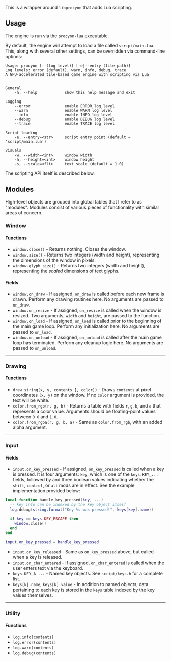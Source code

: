 This is a wrapper around `libprocyon` that adds Lua scripting. 

## Usage
The engine is run via the `procyon-lua` executable.

By default, the engine will attempt to load a file called `script/main.lua`.  This, along with several other settings, can be overridden via command-line options:

```
Usage: procyon [--(log level)] [-e|--entry (file path)]
Log levels: error (default), warn, info, debug, trace
A GPU-accelerated tile-based game engine with scripting via Lua


General
    -h, --help            show this help message and exit

Logging
    --error               enable ERROR log level
    --warn                enable WARN log level
    --info                enable INFO log level
    --debug               enable DEBUG log level
    --trace               enable TRACE log level

Script loading
    -e, --entry=<str>     script entry point (default = 'script/main.lua')

Visuals
    -w, --width=<int>     window width
    -h, --height=<int>    window height
    -s, --scale=<flt>     text scale (default = 1.0)
```

The scripting API itself is described below.

## Modules

High-level objects are grouped into global tables that I refer to as "modules".  Modules consist of various pieces of functionality with similar areas of concern.

### Window

#### Functions
- `window.close()` - Returns nothing.  Closes the window.
- `window.size()` - Returns two integers (width and height), representing the dimensions of the window in pixels.
- `window.glyph_size()` - Returns two integers (width and height), representing the *scaled* dimensions of text glyphs.

#### Fields
- `window.on_draw` - If assigned, `on_draw` is called before each new frame is drawn.  Perform any drawing routines here.  No arguments are passed to `on_draw`.
- `window.on_resize` - If assigned, `on_resize` is called when the window is resized.  Two arguments, `width` and `height`, are passed to the function. 
- `window.on_load` - If assigned, `on_load` is called prior to the beginning of the main game loop.  Perform any initialization here.  No arguments are passed to `on_load`.
- `window.on_unload` - If assigned, `on_unload` is called after the main game loop has terminated.  Perform any cleanup logic here.  No arguments are passed to `on_unload`.

---

### Drawing

#### Functions
- `draw.string(x, y, contents [, color])` - Draws `contents` at pixel coordinates `(x, y)` on the window. If no `color` argument is provided, the text will be white.
- `color.from_rgb(r, g, b)` - Returns a table with fields `r`, `g`, `b`, and `a` that represents a color value.  Arguments should be floating-point values between `0.0` and `1.0`.
- `color.from_rgba(r, g, b, a)` - Same as `color.from_rgb`, with an added alpha argument.

---

### Input

#### Fields
- `input.on_key_pressed` - If assigned, `on_key_pressed` is called when a key is pressed.  It is four arguments: `key`, which is one of the `keys.KEY_...` fields, followed by and  three boolean values indicating whether the `shift`, `control`, or `alt` mods are in effect.  See the example implementation provided below:

```lua
local function handle_key_pressed(key, ...)
  -- key info can be indexed by the key object itself
  log.debug(string.format("Key %s was pressed!", keys[key].name))

  if key == keys.KEY_ESCAPE then
    window.close()
  end
end

input.on_key_pressed = handle_key_pressed
```

- `input.on_key_released` - Same as `on_key_pressed` above, but called when a key is released.
- `input.on_char_entered` - If assigned, `on_char_entered` is called when the user enters text via the keyboard.
- `keys.KEY_A ...` - Named key objects.  See `script/keys.h` for a complete list.
- `keys[k].name`, `keys[k].value` - In addition to named objects, data pertaining to each key is stored in the `keys` table indexed by the key values themselves.

---

### Utility

#### Functions
- `log.info(contents)`
- `log.error(contents)`
- `log.warn(contents)`
- `log.debug(contents)`

